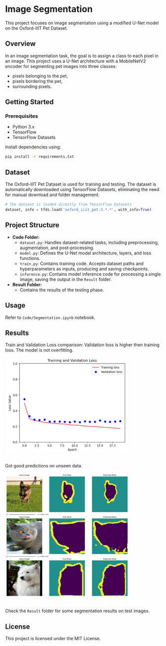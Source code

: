 # Image Segmentation

This project focuses on image segmentation using a modified U-Net model on the Oxford-IIIT Pet Dataset.

## Overview

In an image segmentation task, the goal is to assign a class to each pixel in an image. This project uses a U-Net architecture with a MobileNetV2 encoder for segmenting pet images into three classes:
- pixels belonging to the pet,
- pixels bordering the pet,
- surrounding pixels.

## Getting Started
### Prerequisites

- Python 3.x
- TensorFlow
- TensorFlow Datasets

Install dependencies using:

```bash
pip install -r requirements.txt
```

## Dataset
The Oxford-IIIT Pet Dataset is used for training and testing. The dataset is automatically downloaded using TensorFlow Datasets, eliminating the need for manual download and folder management.

```python
# The dataset is loaded directly from TensorFlow Datasets
dataset, info = tfds.load('oxford_iiit_pet:3.*.*', with_info=True)
```

## Project Structure
- **Code Folder:**
    - `dataset.py`: Handles dataset-related tasks, including preprocessing, augmentation, and post-processing.
    - `model.py`: Defines the U-Net model architecture, layers, and loss functions.
    - `train.py`: Contains training code. Accepts dataset paths and hyperparameters as inputs, producing and saving checkpoints.
    - `inference.py`: Contains model inference code for processing a single image, saving the output in the `Result` folder.
- **Result Folder:**
    - Contains the results of the testing phase.

## Usage
Refer to `Code/Segmentation.ipynb` notebook.

## Results
Train and Validation Loss comparison: Validation loss is higher then training loss. The model is not overfitting.
<br><br><img src="Images/train_val.png" alt="Train_Val Image" width="400"/><br><br>

Got good predictions on unseen data.
<br><br><img src="Images/results.png" alt="Result Image" width="400"/><br><br>

Check the `Result` folder for some segmentation results on test images.

## License
This project is licensed under the MIT License.
